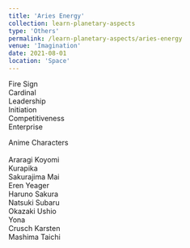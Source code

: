 ```yaml
---
title: 'Aries Energy'
collection: learn-planetary-aspects
type: 'Others'
permalink: /learn-planetary-aspects/aries-energy
venue: 'Imagination'
date: 2021-08-01
location: 'Space'
---
```


Fire Sign  
Cardinal  
Leadership    
Initiation      
Competitiveness    
Enterprise  
  
Anime Characters\
\
Araragi Koyomi  
Kurapika  
Sakurajima Mai  
Eren Yeager  
Haruno Sakura  
Natsuki Subaru\
Okazaki Ushio  
Yona  
Crusch Karsten  
Mashima Taichi  
